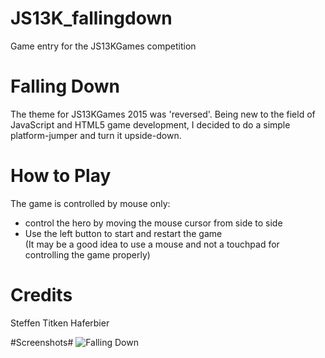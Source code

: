 # JS13K_fallingdown
Game entry for the JS13KGames competition

# Falling Down
The theme for JS13KGames 2015 was 'reversed'. Being new to the field of JavaScript and HTML5 game development, I decided to do a simple platform-jumper and turn it upside-down.

# How to Play
The game is controlled by mouse only:  
- control the hero by moving the mouse cursor from side to side  
- Use the left button to start and restart the game  
(It may be a good idea to use a mouse and not a touchpad for controlling the game properly)

# Credits
Steffen Titken Haferbier

#Screenshots#
![Falling Down](http://haferbier.com/img/fallingdown.PNG "Falling Down")
